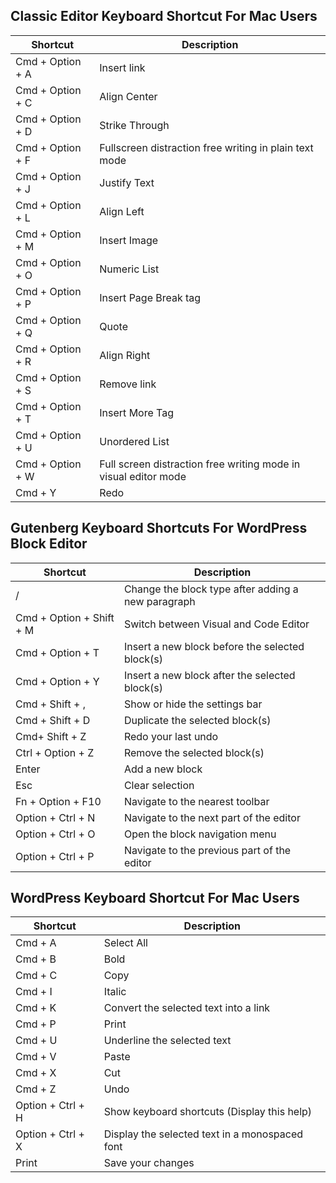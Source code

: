 ## Classic Editor Keyboard Shortcut For Mac Users
Shortcut | Description
------------ | -------------
Cmd + Option + A | Insert link | 
Cmd + Option + C | Align Center | 
Cmd + Option + D | Strike Through | 
Cmd + Option + F | Fullscreen distraction free writing in plain text mode | 
Cmd + Option + J | Justify Text | 
Cmd + Option + L | Align Left | 
Cmd + Option + M | Insert Image | 
Cmd + Option + O | Numeric List | 
Cmd + Option + P | Insert Page Break tag | 
Cmd + Option + Q | Quote | 
Cmd + Option + R | Align Right | 
Cmd + Option + S | Remove link | 
Cmd + Option + T | Insert More Tag | 
Cmd + Option + U | Unordered List | 
Cmd + Option + W | Full screen distraction free writing mode in visual editor mode | 
Cmd + Y | Redo | 

## Gutenberg Keyboard Shortcuts For WordPress Block Editor
Shortcut | Description
------------ | -------------
/ | Change the block type after adding a new paragraph | 
Cmd + Option + Shift + M | Switch between Visual and Code Editor | 
Cmd + Option + T | Insert a new block before the selected block(s) | 
Cmd + Option + Y | Insert a new block after the selected block(s) | 
Cmd + Shift + , | Show or hide the settings bar | 
Cmd + Shift + D | Duplicate the selected block(s) | 
Cmd+ Shift + Z | Redo your last undo | 
Ctrl + Option + Z | Remove the selected block(s) | 
Enter | Add a new block | 
Esc | Clear selection | 
Fn + Option + F10 | Navigate to the nearest toolbar | 
Option + Ctrl + N | Navigate to the next part of the editor | 
Option + Ctrl + O | Open the block navigation menu | 
Option + Ctrl + P | Navigate to the previous part of the editor | 

## WordPress Keyboard Shortcut For Mac Users
Shortcut | Description
------------ | -------------
Cmd + A | Select All | 
Cmd + B | Bold | 
Cmd + C | Copy | 
Cmd + I | Italic | 
Cmd + K | Convert the selected text into a link | 
Cmd + P | Print | 
Cmd + U | Underline the selected text | 
Cmd + V | Paste | 
Cmd + X | Cut | 
Cmd + Z | Undo | 
Option + Ctrl + H | Show keyboard shortcuts (Display this help) | 
Option + Ctrl + X | Display the selected text in a monospaced font | 
Print | Save your changes | 
